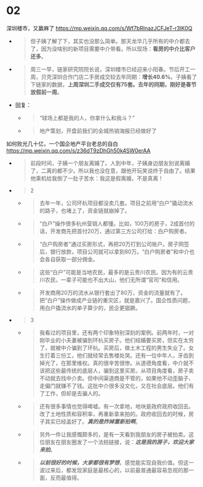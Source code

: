 
# 02

深圳楼市，又赢麻了 https://mp.weixin.qq.com/s/Wf7bRInazJCFJeT-r3lK0Q
- > 但子姨了解了下，其实也没那么简单。那天龙华几乎所有的中介都去了，因为没啥别的新项目需要中介带看。所以现场：**看房的中介比客户还多**。
- > 周三一早，链家研究院院长说，深圳楼市已经迎来小阳春。节后开工一周，贝壳深圳合作门店二手房成交较去年同期：**增长40.6%**。子姨看了下链家的数据，**上周深圳二手成交仅有75套。去年的同期，刚好是春节放假前一周**。
- 回复：
  * > “球场上都是我的人，你拿什么和我斗？”
  * > 地产策划，开盘前我们的全城热销海报已经做好了

如何败光几十亿，一个国企地产平台老总的自白 https://mp.weixin.qq.com/s/z36dT9zDhGh50k4SW0erAA
- > 前段时间，子姨一个朋友离婚了。人到中年，子姨身边朋友别说离婚了，二离的都不少。所以我也没在意，跟他开玩笑说终于自由了。结果他乘机给我倒了一肚子苦水：我这是假离婚，不是真离！
- > 2
  * > 去年一年，公司环杭项目都没卖几套。项目之前用“白户”撬动流水的路子，也堵上了，资金链就崩掉了。
  * > “白户”操作很多杭州营销人都懂。比如，100万的房子，2成首付的话，开发商先把首付20万，通过第三方公司打给：白户购房者。
  * > “白户购房者”通过买房形式，再把20万打到公司账户。房子网签后，银行放款，项目公司就可以拿到80万。“白户购房者”和中介也会各自获取一部分佣金。
  * > 这些“白户”可能是当地农民，最多的是云贵川农民。因为有的云贵川农民，一辈子可能也不出大山，他们无所谓“官司”和信用。
  * > 开发商用20万的流水从银行套出了80万，资金的流量就有了。把“白户”操作做成产业链的重灾区，就是嘉兴了。国企性质问题，用白户撬流水的单子算少的，民企更猖獗。
- > 3
  * > 我看过的项目里，还有两个印象特别深刻的案例。前两年时，一对刚毕业的小夫妻被骗到环杭买房子。他们结婚要买房，但实在太穷了，就被中介骗到了环杭。买房后，做土木工程的男生失业了。女生打着三份工，他们就经常去售楼处哭。还有一位中年人，牙齿到掉光了，在那里维权。真的很辛苦很惨。从道德角度看，中介就不该把这些最传统的底层人，骗到这里买房。从项目角度看，房子卖不动就去找中介卖。但中间渠道商是不管的，如果他不动歪脑子、走偏门就赚不了钱。这批中介很多没文化，又在社会底层。他们有了工作，但却是去骗人的。
  * > 还有很多事情也觉得唏嘘。有一次拿地，地块是政府政府收回去。改了土地性质和容积率，再重新拿来拍的。政府收回去的时候，房子其实已经盖好了。***真的是炸掉重新拍啊***。
  * > 另外一件让我感慨颇多的，是有一天看到我朋友的房子被拍卖。这位朋友在朋友圈发了一个法拍链接，说：***这是我的房子，欢迎大家来拍***。
  * > ***以前很好的时候，大家都很有梦想***，感觉能实现自我价值。但这一波过来后，都发现家庭是最核心的，以前最普通最容易忽视的那一面，反而最值得。
